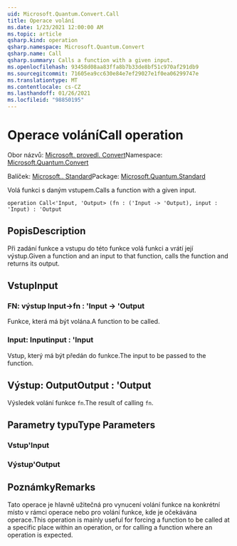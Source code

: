 ```yaml
---
uid: Microsoft.Quantum.Convert.Call
title: Operace volání
ms.date: 1/23/2021 12:00:00 AM
ms.topic: article
qsharp.kind: operation
qsharp.namespace: Microsoft.Quantum.Convert
qsharp.name: Call
qsharp.summary: Calls a function with a given input.
ms.openlocfilehash: 93458d08aa83ffa8b7b33de8bf51c970af291db9
ms.sourcegitcommit: 71605ea9cc630e84e7ef29027e1f0ea06299747e
ms.translationtype: MT
ms.contentlocale: cs-CZ
ms.lasthandoff: 01/26/2021
ms.locfileid: "98850195"
---
```

# <a name="call-operation"></a><span data-ttu-id="79e1f-102">Operace volání</span><span class="sxs-lookup"><span data-stu-id="79e1f-102">Call operation</span></span>

<span data-ttu-id="79e1f-103">Obor názvů: [Microsoft. provedl. Convert](xref:Microsoft.Quantum.Convert)</span><span class="sxs-lookup"><span data-stu-id="79e1f-103">Namespace: [Microsoft.Quantum.Convert](xref:Microsoft.Quantum.Convert)</span></span>

<span data-ttu-id="79e1f-104">Balíček: [Microsoft.. Standard](https://nuget.org/packages/Microsoft.Quantum.Standard)</span><span class="sxs-lookup"><span data-stu-id="79e1f-104">Package: [Microsoft.Quantum.Standard](https://nuget.org/packages/Microsoft.Quantum.Standard)</span></span>


<span data-ttu-id="79e1f-105">Volá funkci s daným vstupem.</span><span class="sxs-lookup"><span data-stu-id="79e1f-105">Calls a function with a given input.</span></span>

```qsharp
operation Call<'Input, 'Output> (fn : ('Input -> 'Output), input : 'Input) : 'Output
```


## <a name="description"></a><span data-ttu-id="79e1f-106">Popis</span><span class="sxs-lookup"><span data-stu-id="79e1f-106">Description</span></span>

<span data-ttu-id="79e1f-107">Při zadání funkce a vstupu do této funkce volá funkci a vrátí její výstup.</span><span class="sxs-lookup"><span data-stu-id="79e1f-107">Given a function and an input to that function, calls the function and returns its output.</span></span>

## <a name="input"></a><span data-ttu-id="79e1f-108">Vstup</span><span class="sxs-lookup"><span data-stu-id="79e1f-108">Input</span></span>

### <a name="fn--input---output"></a><span data-ttu-id="79e1f-109">FN: výstup Input-></span><span class="sxs-lookup"><span data-stu-id="79e1f-109">fn : 'Input -> 'Output</span></span>

<span data-ttu-id="79e1f-110">Funkce, která má být volána.</span><span class="sxs-lookup"><span data-stu-id="79e1f-110">A function to be called.</span></span>


### <a name="input--input"></a><span data-ttu-id="79e1f-111">Input: Input</span><span class="sxs-lookup"><span data-stu-id="79e1f-111">input : 'Input</span></span>

<span data-ttu-id="79e1f-112">Vstup, který má být předán do funkce.</span><span class="sxs-lookup"><span data-stu-id="79e1f-112">The input to be passed to the function.</span></span>



## <a name="output--output"></a><span data-ttu-id="79e1f-113">Výstup: Output</span><span class="sxs-lookup"><span data-stu-id="79e1f-113">Output : 'Output</span></span>

<span data-ttu-id="79e1f-114">Výsledek volání funkce `fn`.</span><span class="sxs-lookup"><span data-stu-id="79e1f-114">The result of calling `fn`.</span></span>

## <a name="type-parameters"></a><span data-ttu-id="79e1f-115">Parametry typu</span><span class="sxs-lookup"><span data-stu-id="79e1f-115">Type Parameters</span></span>

### <a name="input"></a><span data-ttu-id="79e1f-116">Vstup</span><span class="sxs-lookup"><span data-stu-id="79e1f-116">'Input</span></span>


### <a name="output"></a><span data-ttu-id="79e1f-117">Výstup</span><span class="sxs-lookup"><span data-stu-id="79e1f-117">'Output</span></span>



## <a name="remarks"></a><span data-ttu-id="79e1f-118">Poznámky</span><span class="sxs-lookup"><span data-stu-id="79e1f-118">Remarks</span></span>

<span data-ttu-id="79e1f-119">Tato operace je hlavně užitečná pro vynucení volání funkce na konkrétní místo v rámci operace nebo pro volání funkce, kde je očekávána operace.</span><span class="sxs-lookup"><span data-stu-id="79e1f-119">This operation is mainly useful for forcing a function to be called at a specific place within an operation, or for calling a function where an operation is expected.</span></span>